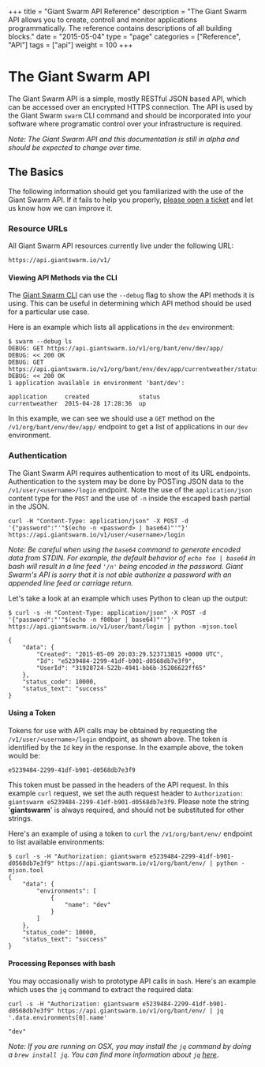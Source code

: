 +++
title = "Giant Swarm API Reference"
description = "The Giant Swarm API allows you to create, controll and monitor applications programmatically. The reference contains descriptions of all building blocks."
date = "2015-05-04"
type = "page"
categories = ["Reference", "API"]
tags = ["api"]
weight = 100
+++


# The Giant Swarm API

The Giant Swarm API is a simple, mostly RESTful JSON based API, which can be accessed over an encrypted HTTPS connection. The API is used by the Giant Swarm ```swarm``` CLI command and should be incorporated into your software where programatic control over your infrastructure is required.

*Note: The Giant Swarm API and this documentation is still in alpha and should be expected to change over time.*


## The Basics
The following information should get you familiarized with the use of the Giant Swarm API. If it fails to help you properly, [please open a ticket](https://github.com/giantswarm/docs-content/issues) and let us know how we can improve it.

### Resource URLs
All Giant Swarm API resources currently live under the following URL:

    https://api.giantswarm.io/v1/

#### Viewing API Methods via the CLI
The [Giant Swarm CLI](/reference/installation/) can use the `--debug` flag to show the API methods it is using. This can be useful in determining which API method should be used for a particular use case.

Here is an example which lists all applications in the ```dev``` environment:

```
$ swarm --debug ls
DEBUG: GET https://api.giantswarm.io/v1/org/bant/env/dev/app/
DEBUG: << 200 OK
DEBUG: GET https://api.giantswarm.io/v1/org/bant/env/dev/app/currentweather/status
DEBUG: << 200 OK
1 application available in environment 'bant/dev':

application     created              status
currentweather  2015-04-28 17:28:36  up
```

In this example, we can see we should use a ```GET``` method on the ```/v1/org/bant/env/dev/app/``` endpoint to get a list of applications in our ```dev``` environment.

### Authentication
The Giant Swarm API requires authentication to most of its URL endpoints. Authentication to the system may be done by POSTing JSON data to the ```/v1/user/<username>/login``` endpoint. Note the use of the ```application/json``` content type for the ```POST``` and the use of ```-n``` inside the escaped bash partial in the JSON.

    curl -H "Content-Type: application/json" -X POST -d '{"password":"'"$(echo -n <password> | base64)"'"}' https://api.giantswarm.io/v1/user/<username>/login

*Note: Be careful when using the ```base64``` command to generate encoded data from STDIN. For example, the default behavior of ```echo foo | base64``` in bash will result in a line feed ```'/n'``` being encoded in the password. Giant Swarm's API is sorry that it is not able authorize a password with an appended line feed or carriage return.*

Let's take a look at an example which uses Python to clean up the output:

```
$ curl -s -H "Content-Type: application/json" -X POST -d '{"password":"'"$(echo -n f00bar | base64)"'"}' https://api.giantswarm.io/v1/user/bant/login | python -mjson.tool

{
    "data": {
        "Created": "2015-05-09 20:03:29.523713815 +0000 UTC",
        "Id": "e5239484-2299-41df-b901-d0568db7e3f9",
        "UserId": "31928724-522b-4941-bb6b-35286622ff65"
    },
    "status_code": 10000,
    "status_text": "success"
}
```

#### Using a Token
Tokens for use with API calls may be obtained by requesting the ```/v1/user/<username>/login``` endpoint, as shown above. The token is identified by the ```Id``` key in the response. In the example above, the token would be:

    e5239484-2299-41df-b901-d0568db7e3f9
    
This token must be passed in the headers of the API request. In this example ```curl``` request, we set the auth request header to ```Authorization: giantswarm e5239484-2299-41df-b901-d0568db7e3f9```. Please note the string '**giantswarm**' is always required, and should not be substituted for other strings.

Here's an example of using a token to ```curl``` the ```/v1/org/bant/env/``` endpoint to list available environments:

```
$ curl -s -H "Authorization: giantswarm e5239484-2299-41df-b901-d0568db7e3f9" https://api.giantswarm.io/v1/org/bant/env/ | python -mjson.tool
{
    "data": {
        "environments": [
            {
                "name": "dev"
            }
        ]
    },
    "status_code": 10000,
    "status_text": "success"
}
```

#### Processing Reponses with bash
You may occasionally wish to prototype API calls in ```bash```. Here's an example which uses the ```jq``` command to extract the required data:

```
curl -s -H "Authorization: giantswarm e5239484-2299-41df-b901-d0568db7e3f9" https://api.giantswarm.io/v1/org/bant/env/ | jq '.data.environments[0].name'

"dev"
```

*Note: If you are running on OSX, you may install the ```jq``` command by doing a ```brew install jq```. You can find more information about ```jq``` [here](http://stedolan.github.io/jq/)*.

